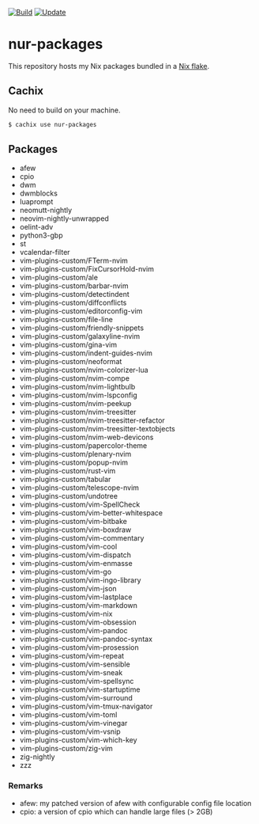 [![Build](https://github.com/michaeladler/nur-packages/actions/workflows/build.yml/badge.svg?branch=master)](https://github.com/michaeladler/nur-packages/actions/workflows/build.yml)
[![Update](https://github.com/michaeladler/nur-packages/actions/workflows/update.yml/badge.svg)](https://github.com/michaeladler/nur-packages/actions/workflows/update.yml)

# nur-packages

This repository hosts my Nix packages bundled in a [Nix flake](https://nixos.wiki/wiki/Flakes).

## Cachix

No need to build on your machine.

```bash
$ cachix use nur-packages
```

## Packages

* afew
* cpio
* dwm
* dwmblocks
* luaprompt
* neomutt-nightly
* neovim-nightly-unwrapped
* oelint-adv
* python3-gbp
* st
* vcalendar-filter
* vim-plugins-custom/FTerm-nvim
* vim-plugins-custom/FixCursorHold-nvim
* vim-plugins-custom/ale
* vim-plugins-custom/barbar-nvim
* vim-plugins-custom/detectindent
* vim-plugins-custom/diffconflicts
* vim-plugins-custom/editorconfig-vim
* vim-plugins-custom/file-line
* vim-plugins-custom/friendly-snippets
* vim-plugins-custom/galaxyline-nvim
* vim-plugins-custom/gina-vim
* vim-plugins-custom/indent-guides-nvim
* vim-plugins-custom/neoformat
* vim-plugins-custom/nvim-colorizer-lua
* vim-plugins-custom/nvim-compe
* vim-plugins-custom/nvim-lightbulb
* vim-plugins-custom/nvim-lspconfig
* vim-plugins-custom/nvim-peekup
* vim-plugins-custom/nvim-treesitter
* vim-plugins-custom/nvim-treesitter-refactor
* vim-plugins-custom/nvim-treesitter-textobjects
* vim-plugins-custom/nvim-web-devicons
* vim-plugins-custom/papercolor-theme
* vim-plugins-custom/plenary-nvim
* vim-plugins-custom/popup-nvim
* vim-plugins-custom/rust-vim
* vim-plugins-custom/tabular
* vim-plugins-custom/telescope-nvim
* vim-plugins-custom/undotree
* vim-plugins-custom/vim-SpellCheck
* vim-plugins-custom/vim-better-whitespace
* vim-plugins-custom/vim-bitbake
* vim-plugins-custom/vim-boxdraw
* vim-plugins-custom/vim-commentary
* vim-plugins-custom/vim-cool
* vim-plugins-custom/vim-dispatch
* vim-plugins-custom/vim-enmasse
* vim-plugins-custom/vim-go
* vim-plugins-custom/vim-ingo-library
* vim-plugins-custom/vim-json
* vim-plugins-custom/vim-lastplace
* vim-plugins-custom/vim-markdown
* vim-plugins-custom/vim-nix
* vim-plugins-custom/vim-obsession
* vim-plugins-custom/vim-pandoc
* vim-plugins-custom/vim-pandoc-syntax
* vim-plugins-custom/vim-prosession
* vim-plugins-custom/vim-repeat
* vim-plugins-custom/vim-sensible
* vim-plugins-custom/vim-sneak
* vim-plugins-custom/vim-spellsync
* vim-plugins-custom/vim-startuptime
* vim-plugins-custom/vim-surround
* vim-plugins-custom/vim-tmux-navigator
* vim-plugins-custom/vim-toml
* vim-plugins-custom/vim-vinegar
* vim-plugins-custom/vim-vsnip
* vim-plugins-custom/vim-which-key
* vim-plugins-custom/zig-vim
* zig-nightly
* zzz

### Remarks

* afew: my patched version of afew with configurable config file location
* cpio: a version of cpio which can handle large files (> 2GB)
